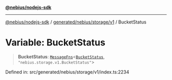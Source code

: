 [**@nebius/nodejs-sdk**](../../../../../README.md)

---

[@nebius/nodejs-sdk](../../../../../README.md) / [generated/nebius/storage/v1](../README.md) / BucketStatus

# Variable: BucketStatus

> **BucketStatus**: [`MessageFns`](../../../../../runtime/protos/core/interfaces/MessageFns.md)\<[`BucketStatus`](../interfaces/BucketStatus.md), `"nebius.storage.v1.BucketStatus"`\>

Defined in: src/generated/nebius/storage/v1/index.ts:2234
